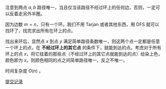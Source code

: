 注意到两点 $a,b$ 路径唯一，当且仅当该路径不经过环上的任何边，否则，一定可以反着走另外半圈。

因为边数 $m=n$，只有一个环。我们不用 Tarjan 或者其他东西，用 DFS 就可以找环了，找完求出所有在环上的点。

找出来环后，显然点 $x$ 到点 $y$ 满足简单路径条数唯一，则这两个点一定都是任意一个环上的点，在 **不经过环上的其它点** 的条件下，就能到达的点。考虑对于所有环上的点 $x$，将它挂着的那些点（不经过环上的其它点就能到达的点）给染上色，颜色即为 $x$。则颜色相同的点之间简单路径唯一，反之不唯一。

时间复杂度 $O(n)$ 。

[提交记录](https://atcoder.jp/contests/abc266/submissions/37443414)